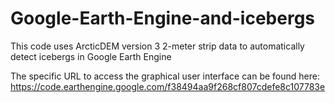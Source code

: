# Google-Earth-Engine-and-icebergs
This code uses ArcticDEM version 3 2-meter strip data to automatically detect icebergs in Google Earth Engine

The specific URL to access the graphical user interface can be found here: https://code.earthengine.google.com/f38494aa9f268cf807cdefe8c107783e 

